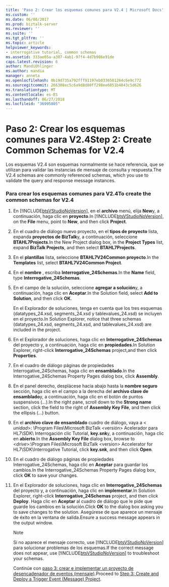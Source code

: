 ```yaml
---
title: 'Paso 2: Crear los esquemas comunes para V2.4 | Microsoft Docs'
ms.custom: ''
ms.date: 06/08/2017
ms.prod: biztalk-server
ms.reviewer: ''
ms.suite: ''
ms.tgt_pltfrm: ''
ms.topic: article
helpviewer_keywords:
- interrogative tutorial, common schemas
ms.assetid: 333ae85a-a307-4ab1-97f4-4d7b986e91de
caps.latest.revision: 6
author: MandiOhlinger
ms.author: mandia
manager: anneta
ms.openlocfilehash: 0b19d735a792fff91197eb0336501264c6e9c772
ms.sourcegitcommit: 266308ec5c6a9d8d80ff298ee6051b4843c5d626
ms.translationtype: MT
ms.contentlocale: es-ES
ms.lasthandoff: 06/27/2018
ms.locfileid: "36995805"
---
```

# <a name="step-2-create-common-schemas-for-v24"></a><span data-ttu-id="962a8-102">Paso 2: Crear los esquemas comunes para V2.4</span><span class="sxs-lookup"><span data-stu-id="962a8-102">Step 2: Create Common Schemas for V2.4</span></span>
<span data-ttu-id="962a8-103">Los esquemas V2.4 son esquemas normalmente se hace referencia, que se utilizan para validar las instancias de mensaje de consulta y respuesta.</span><span class="sxs-lookup"><span data-stu-id="962a8-103">The V2.4 schemas are commonly referenced schemas, which you use to validate the query and response message instances.</span></span>  
  
### <a name="to-create-the-common-schemas-for-v24"></a><span data-ttu-id="962a8-104">Para crear los esquemas comunes para V2.4</span><span class="sxs-lookup"><span data-stu-id="962a8-104">To create the common schemas for V2.4</span></span>  
  
1. <span data-ttu-id="962a8-105">En [!INCLUDE[btsVStudioNoVersion](../../includes/btsvstudionoversion-md.md)], en el **archivo** menú, elija **New**y, a continuación, haga clic en **proyecto**.</span><span class="sxs-lookup"><span data-stu-id="962a8-105">In [!INCLUDE[btsVStudioNoVersion](../../includes/btsvstudionoversion-md.md)], on the **File** menu, point to **New**, and then click **Project**.</span></span>  
  
2. <span data-ttu-id="962a8-106">En el cuadro de diálogo nuevo proyecto, en el **tipos de proyecto** lista, expanda **proyectos de BizTalk**y, a continuación, seleccione **BTAHL7Projects**.</span><span class="sxs-lookup"><span data-stu-id="962a8-106">In the New Project dialog box, in the **Project Types** list, expand **BizTalk Projects**, and then select **BTAHL7Projects**.</span></span>  
  
3. <span data-ttu-id="962a8-107">En el **plantillas** lista, seleccione **BTAHL7V24Common proyecto**.</span><span class="sxs-lookup"><span data-stu-id="962a8-107">In the **Templates** list, select **BTAHL7V24Common Project**.</span></span>  
  
4. <span data-ttu-id="962a8-108">En el **nombre** , escriba **Interrogative_24Schemas**.</span><span class="sxs-lookup"><span data-stu-id="962a8-108">In the **Name** field, type **Interrogative_24Schemas**.</span></span>  
  
5. <span data-ttu-id="962a8-109">En el campo de la solución, seleccione **agregar a solución**y, a continuación, haga clic en **Aceptar**.</span><span class="sxs-lookup"><span data-stu-id="962a8-109">In the Solution field, select **Add to Solution**, and then click **OK**.</span></span>  
  
    <span data-ttu-id="962a8-110">En el Explorador de soluciones, tenga en cuenta que los tres esquemas (datatypes_24.xsd, segments_24.xsd y tablevalues_24.xsd) se incluyen en el proyecto.</span><span class="sxs-lookup"><span data-stu-id="962a8-110">In Solution Explorer, notice that three schemas (datatypes_24.xsd, segments_24.xsd, and tablevalues_24.xsd) are included in the project.</span></span>  
  
6. <span data-ttu-id="962a8-111">En el Explorador de soluciones, haga clic en **Interrogative_24Schemas** del proyecto y, a continuación, haga clic en **propiedades**.</span><span class="sxs-lookup"><span data-stu-id="962a8-111">In Solution Explorer, right-click **Interrogative_24Schemas** project,and then click **Properties**.</span></span>  
  
7. <span data-ttu-id="962a8-112">En el cuadro de diálogo páginas de propiedades Interrogative_24Schemas, haga clic en **ensamblado**.</span><span class="sxs-lookup"><span data-stu-id="962a8-112">In the Interrogative_24Schemas Property Pages dialog box, click **Assembly**.</span></span>  
  
8. <span data-ttu-id="962a8-113">En el panel derecho, desplácese hacia abajo hasta la **nombre seguro** sección, haga clic en el campo a la derecha del **archivo clave de ensamblado**y, a continuación, haga clic en el botón de puntos suspensivos (...).</span><span class="sxs-lookup"><span data-stu-id="962a8-113">In the right pane, scroll down to the **Strong name** section, click the field to the right of **Assembly Key File**, and then click the ellipsis (…) button.</span></span>  
  
9. <span data-ttu-id="962a8-114">En el **archivo clave de ensamblado** cuadro de diálogo, vaya a \< *unidad*\>: \Program Files\Microsoft BizTalk \<versión\> Acelerador para HL7\SDK\ Interrogación clic Tutorial, **key.snk**y, a continuación, haga clic en **abierto**.</span><span class="sxs-lookup"><span data-stu-id="962a8-114">In the **Assembly Key File** dialog box, browse to \<*drive*\>:\Program Files\Microsoft BizTalk \<version\> Accelerator for HL7\SDK\Interrogative Tutorial, click **key.snk**, and then click **Open**.</span></span>  
  
10. <span data-ttu-id="962a8-115">En el cuadro de diálogo páginas de propiedades Interrogative_24Schemas, haga clic en **Aceptar** para guardar los cambios.</span><span class="sxs-lookup"><span data-stu-id="962a8-115">In the Interrogative_24Schemas Property Pages dialog box, click **OK** to save your changes.</span></span>  
  
11. <span data-ttu-id="962a8-116">En el Explorador de soluciones, haga clic en **Interrogative_24Schemas** del proyecto y, a continuación, haga clic en **implementar**.</span><span class="sxs-lookup"><span data-stu-id="962a8-116">In Solution Explorer, right-click **Interrogative_24Schemas** project, and then click **Deploy**.</span></span> <span data-ttu-id="962a8-117">Haga clic en **Aceptar** al cuadro de diálogo que le pide que guarde los cambios en la solución.</span><span class="sxs-lookup"><span data-stu-id="962a8-117">Click **OK** to the dialog box asking you to save changes to the solution.</span></span> <span data-ttu-id="962a8-118">Asegúrese de que aparece un mensaje de éxito en la ventana de salida.</span><span class="sxs-lookup"><span data-stu-id="962a8-118">Ensure a success message appears in the output window.</span></span>  
  
    > [!NOTE]
    >  <span data-ttu-id="962a8-119">Si no aparece el mensaje correcto, use [!INCLUDE[btsVStudioNoVersion](../../includes/btsvstudionoversion-md.md)] para solucionar problemas de los esquemas.</span><span class="sxs-lookup"><span data-stu-id="962a8-119">If the correct message does not appear, use [!INCLUDE[btsVStudioNoVersion](../../includes/btsvstudionoversion-md.md)] to troubleshoot your schemas.</span></span>  
  
    <span data-ttu-id="962a8-120">Continúe con [paso 3: crear e implementar un proyecto de desencadenador de eventos (mensaje)](../../adapters-and-accelerators/accelerator-hl7/step-3-create-and-deploy-a-trigger-event-message-project-hl7-main.md).</span><span class="sxs-lookup"><span data-stu-id="962a8-120">Proceed to [Step 3: Create and Deploy a Trigger Event (Message) Project](../../adapters-and-accelerators/accelerator-hl7/step-3-create-and-deploy-a-trigger-event-message-project-hl7-main.md).</span></span>